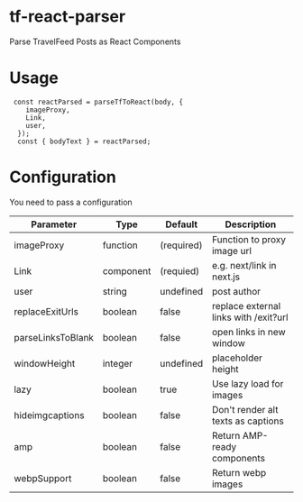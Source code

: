 # tf-react-parser

Parse TravelFeed Posts as React Components

# Usage

```
 const reactParsed = parseTfToReact(body, {
    imageProxy,
    Link,
    user,
  });
  const { bodyText } = reactParsed;
```

# Configuration

You need to pass a configuration

| Parameter         | Type      | Default    | Description                           |
| ----------------- | --------- | ---------- | ------------------------------------- |
| imageProxy        | function  | (required) | Function to proxy image url           |
| Link              | component | (requied)  | e.g. next/link in next.js             |
| user              | string    | undefined  | post author                           |
| replaceExitUrls   | boolean   | false      | replace external links with /exit?url |
| parseLinksToBlank | boolean   | false      | open links in new window              |
| windowHeight      | integer   | undefined  | placeholder height                    |
| lazy              | boolean   | true       | Use lazy load for images              |
| hideimgcaptions   | boolean   | false      | Don't render alt texts as captions    |
| amp               | boolean   | false      | Return AMP-ready components           |
| webpSupport       | boolean   | false      | Return webp images                    |
